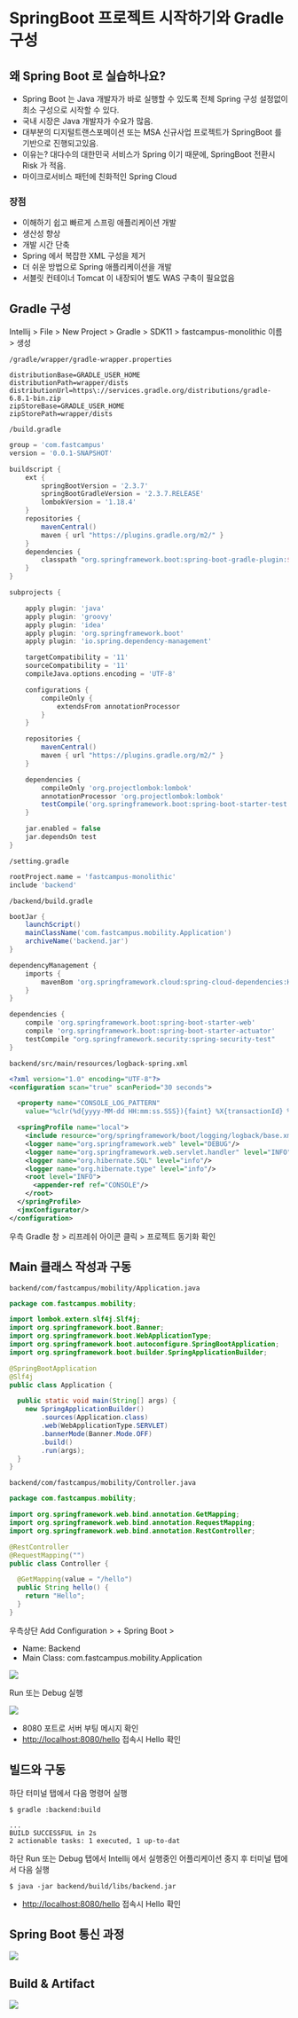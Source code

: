 # SpringBoot 프로젝트 시작하기와 Gradle 구성

## 왜 Spring Boot 로 실습하나요?

- Spring Boot 는 Java 개발자가 바로 실행할 수 있도록 전체 Spring 구성 설정없이 최소 구성으로 시작할 수 있다.
- 국내 시장은 Java 개발자가 수요가 많음.
- 대부분의 디지털트랜스포메이션 또는 MSA 신규사업 프로젝트가 SpringBoot 를 기반으로 진행되고있음.
- 이유는? 대다수의 대한민국 서비스가 Spring 이기 때문에, SpringBoot 전환시 Risk 가 적음.
- 마이크로서비스 패턴에 친화적인 Spring Cloud   

### 장점

- 이해하기 쉽고 빠르게 스프링 애플리케이션 개발
- 생산성 향상
- 개발 시간 단축
- Spring 에서 복잡한 XML 구성을 제거
- 더 쉬운 방법으로 Spring 애플리케이션을 개발
- 서블릿 컨테이너 Tomcat 이 내장되어 별도 WAS 구축이 필요없음

## Gradle 구성

Intellij > File > New Project > Gradle > SDK11 > fastcampus-monolithic 이름 > 생성

`/gradle/wrapper/gradle-wrapper.properties`

```properties
distributionBase=GRADLE_USER_HOME
distributionPath=wrapper/dists
distributionUrl=https\://services.gradle.org/distributions/gradle-6.8.1-bin.zip
zipStoreBase=GRADLE_USER_HOME
zipStorePath=wrapper/dists

```


`/build.gradle`

```groovy
group = 'com.fastcampus'
version = '0.0.1-SNAPSHOT'

buildscript {
    ext {
        springBootVersion = '2.3.7'
        springBootGradleVersion = '2.3.7.RELEASE'
        lombokVersion = '1.18.4'
    }
    repositories {
        mavenCentral()
        maven { url "https://plugins.gradle.org/m2/" }
    }
    dependencies {
        classpath "org.springframework.boot:spring-boot-gradle-plugin:${springBootGradleVersion}"
    }
}

subprojects {

    apply plugin: 'java'
    apply plugin: 'groovy'
    apply plugin: 'idea'
    apply plugin: 'org.springframework.boot'
    apply plugin: 'io.spring.dependency-management'

    targetCompatibility = '11'
    sourceCompatibility = '11'
    compileJava.options.encoding = 'UTF-8'

    configurations {
        compileOnly {
            extendsFrom annotationProcessor
        }
    }

    repositories {
        mavenCentral()
        maven { url "https://plugins.gradle.org/m2/" }
    }

    dependencies {
        compileOnly 'org.projectlombok:lombok'
        annotationProcessor 'org.projectlombok:lombok'
        testCompile('org.springframework.boot:spring-boot-starter-test')
    }

    jar.enabled = false
    jar.dependsOn test
}
```

`/setting.gradle`

```groovy
rootProject.name = 'fastcampus-monolithic'
include 'backend'
```

`/backend/build.gradle`

```groovy
bootJar {
    launchScript()
    mainClassName('com.fastcampus.mobility.Application')
    archiveName('backend.jar')
}

dependencyManagement {
    imports {
        mavenBom 'org.springframework.cloud:spring-cloud-dependencies:Hoxton.SR8'
    }
}

dependencies {
    compile 'org.springframework.boot:spring-boot-starter-web'
    compile 'org.springframework.boot:spring-boot-starter-actuator'
    testCompile "org.springframework.security:spring-security-test"
}
```

`backend/src/main/resources/logback-spring.xml`

```xml
<?xml version="1.0" encoding="UTF-8"?>
<configuration scan="true" scanPeriod="30 seconds">

  <property name="CONSOLE_LOG_PATTERN"
    value="%clr(%d{yyyy-MM-dd HH:mm:ss.SSS}){faint} %X{transactionId} %clr(${LOG_LEVEL_PATTERN:-%5p}) %clr(${PID:- }){magenta} %clr(---){faint} %clr([%15.15t]){faint} %clr(%-40.40logger{39}){cyan} %clr(:){faint} %m%n${LOG_EXCEPTION_CONVERSION_WORD:-%wEx}"/>

  <springProfile name="local">
    <include resource="org/springframework/boot/logging/logback/base.xml"/>
    <logger name="org.springframework.web" level="DEBUG"/>
    <logger name="org.springframework.web.servlet.handler" level="INFO"/>
    <logger name="org.hibernate.SQL" level="info"/>
    <logger name="org.hibernate.type" level="info"/>
    <root level="INFO">
      <appender-ref ref="CONSOLE"/>
    </root>
  </springProfile>
  <jmxConfigurator/>
</configuration>
```

우측 Gradle 창 > 리프레쉬 아이콘 클릭 > 프로젝트 동기화 확인

## Main 클래스 작성과 구동

`backend/com/fastcampus/mobility/Application.java`

```java
package com.fastcampus.mobility;

import lombok.extern.slf4j.Slf4j;
import org.springframework.boot.Banner;
import org.springframework.boot.WebApplicationType;
import org.springframework.boot.autoconfigure.SpringBootApplication;
import org.springframework.boot.builder.SpringApplicationBuilder;

@SpringBootApplication
@Slf4j
public class Application {

  public static void main(String[] args) {
    new SpringApplicationBuilder()
        .sources(Application.class)
        .web(WebApplicationType.SERVLET)
        .bannerMode(Banner.Mode.OFF)
        .build()
        .run(args);
  }
}
```

`backend/com/fastcampus/mobility/Controller.java`

```java
package com.fastcampus.mobility;

import org.springframework.web.bind.annotation.GetMapping;
import org.springframework.web.bind.annotation.RequestMapping;
import org.springframework.web.bind.annotation.RestController;

@RestController
@RequestMapping("")
public class Controller {

  @GetMapping(value = "/hello")
  public String hello() {
    return "Hello";
  }
}

```

우측상단 Add Configuration > + Spring Boot >
- Name: Backend
- Main Class: com.fastcampus.mobility.Application

![](../image/develop/02/1.png)

Run 또는 Debug 실행

![](../image/develop/02/2.png)

- 8080 포트로 서버 부팅 메시지 확인
- [http://localhost:8080/hello](http://localhost:8080/hello) 접속시 Hello 확인


## 빌드와 구동

하단 터미널 탭에서 다음 명령어 실행

```shell script
$ gradle :backend:build

...
BUILD SUCCESSFUL in 2s
2 actionable tasks: 1 executed, 1 up-to-dat
```

하단 Run 또는 Debug 탭에서 Intellij 에서 실행중인 어플리케이션 중지 후 터미널 탭에서 다음 실행 

```shell script
$ java -jar backend/build/libs/backend.jar
```

- [http://localhost:8080/hello](http://localhost:8080/hello) 접속시 Hello 확인


## Spring Boot 통신 과정

![](../image/develop/02/spring-boot-embedded.png)

## Build & Artifact

![](../image/develop/02/spring-boot-gradle.png)





